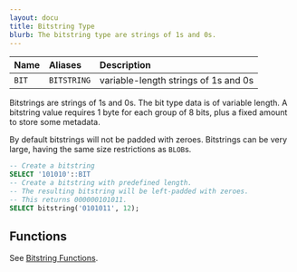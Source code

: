 ```yaml
---
layout: docu
title: Bitstring Type
blurb: The bitstring type are strings of 1s and 0s.
---
```


<div class="narrow_table"></div>

| Name | Aliases | Description |
|:---|:---|:---|
| `BIT` | `BITSTRING` | variable-length strings of 1s and 0s |

Bitstrings are strings of 1s and 0s. The bit type data is of variable length. A bitstring value requires 1 byte for each group of 8 bits, plus a fixed amount to store some metadata.

By default bitstrings will not be padded with zeroes.
Bitstrings can be very large, having the same size restrictions as `BLOB`s.


```sql
-- Create a bitstring 
SELECT '101010'::BIT
-- Create a bitstring with predefined length.
-- The resulting bitstring will be left-padded with zeroes.
-- This returns 000000101011.
SELECT bitstring('0101011', 12);
```

## Functions

See [Bitstring Functions](../functions/bitstring).
